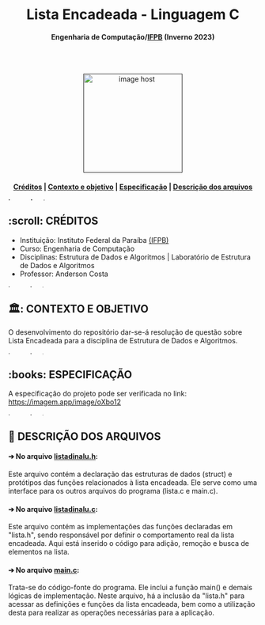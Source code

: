 <h1 align="center"> Lista Encadeada - Linguagem C </h1>
<h4 align="center"> Engenharia de Computação/<a href="https://www.ifpb.edu.br/">IFPB</a> (Inverno 2023) </h4>

<br>
</br>
<p align="center"> 
<a href="" target="_blank"><img src="https://4.bp.blogspot.com/-fbNQmF1KVJk/WcGJEh3by9I/AAAAAAAAFxQ/Ju27dk1ut9cAGbl--lZOwH6o-fCK6hC3ACLcBGAs/s640/giphy.gif" alt="image host" height="200px"/></a>
</p>

<h4> <p align="center"> <a href="#creditos">Créditos</a> | <a href="#contexto">Contexto e objetivo</a> | <a href="#especificacao">Especificação</a> | <a href="#descricao">Descrição dos arquivos </a> </p>

<a href="https://imgbox.com/3tZuCnVg" target="_blank"><img src="https://images2.imgbox.com/42/88/3tZuCnVg_o.png" alt="image host" height="5px" width="900px"/></a>

<h2 id="creditos"> :scroll: CRÉDITOS</h2>

- Instituição: Instituto Federal da Paraíba <a href="https://www.ifpb.edu.br/">(IFPB)</a>
- Curso: Engenharia de Computação
- Disciplinas: Estrutura de Dados e Algoritmos | Laboratório de Estrutura de Dados e Algoritmos
- Professor: Anderson Costa

<a href="https://imgbox.com/3tZuCnVg" target="_blank"><img src="https://images2.imgbox.com/42/88/3tZuCnVg_o.png" alt="image host" height="5px" width="900px"/></a>

<h2 id="contexto"> 🏛️: CONTEXTO E OBJETIVO</h2>

O desenvolvimento do repositório dar-se-á resolução de questão sobre Lista Encadeada para a disciplina de Estrutura de Dados e Algoritmos.

<a href="https://imgbox.com/3tZuCnVg" target="_blank"><img src="https://images2.imgbox.com/42/88/3tZuCnVg_o.png" alt="image host" height="5px" width="900px"/></a>

<h2 id="especificacao"> :books: ESPECIFICAÇÃO</h2>

A especificação do projeto pode ser verificada no link: https://imagem.app/image/oXbo12

<a href="https://imgbox.com/3tZuCnVg" target="_blank"><img src="https://images2.imgbox.com/42/88/3tZuCnVg_o.png" alt="image host" height="5px" width="900px"/></a>

<h2 id="descricao"> 📂 DESCRIÇÃO DOS ARQUIVOS </h2>

<h4>➔ No arquivo <a href="https://github.com/ligianogueira1/lista_encadeada_em_c/blob/main/listadinalu.h"><b>listadinalu.h</b></a>:</h4>
<p>Este arquivo contém a declaração das estruturas de dados (struct) e protótipos das funções relacionados à lista encadeada. Ele serve como uma interface para os outros arquivos do programa (lista.c e main.c).</p>

<h4>➔ No arquivo <a href="https://github.com/ligianogueira1/lista_encadeada_em_c/blob/main/listadinalu.c"><b>listadinalu.c</b></a>:</h4>
<p>Este arquivo contém as implementações das funções declaradas em "lista.h", sendo responsável por definir o comportamento real da lista encadeada. Aqui está inserido o código para adição, remoção e busca de elementos na lista.</p>

<h4>➔ No arquivo <a href="https://github.com/ligianogueira1/lista_encadeada_em_c/blob/main/main.c"><b>main.c</b></a>:</h4>
<p>Trata-se do código-fonte do programa. Ele inclui a função main() e demais lógicas de implementação. Neste arquivo, há a inclusão da "lista.h" para acessar as definições e funções da lista encadeada, bem como a utilização desta para realizar as operações necessárias para a aplicação.</p>
